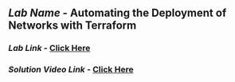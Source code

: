## *Lab Name* - Automating the Deployment of Networks with Terraform

### *Lab Link* - <a href="https://www.cloudskillsboost.google/focuses/4375?parent=catalog" target="_blank">Click Here</a>

### *Solution Video Link* - <a href="https://youtu.be/CbiFLXAZZlQ" target="_blank">Click Here</a>
